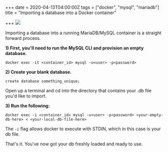 +++
date = 2020-04-13T04:00:00Z
tags = ["docker", "mysql", "mariadb"]
title = "Importing a database into a Docker container"

+++
![](/uploads/shutterstock_1378652867.jpg)

Importing a database into a running MariaDB/MySQL container is a straight forward process.

**1) First, you'll need to run the MySQL CLI and provision an empty database.**

    docker exec -it <container_id> mysql -u<user> -p<password>

**2) Create your blank database.**

    create database something_unique;

Open up a terminal and cd into the directory that contains your .db file you'd like to import.

**3) Run the following:**

    docker exec -i <container_id> mysql -u<user> -p<password> <your-empty-db-here> < <your-local-db-file-here>	

The `-i` flag allows docker to execute with STDIN, which in this case is your db file.

That's it. You've now got your db freshly loaded and ready to use.
